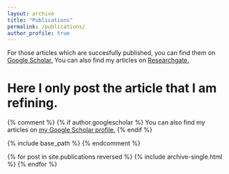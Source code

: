 ```yaml
---
layout: archive
title: "Publications"
permalink: /publications/
author_profile: true
---
```

For those articles which are succesfully published, you can find them on <u><a href="https://scholar.google.fr/">Google Scholar</a>.</u>
You can also find my articles on <a href="https://www.researchgate.net/profile/Gansheng_Tan">Researchgate.</a><br>

Here I only post the article that I am refining.
===============================================


{% comment %}
{% if author.googlescholar %}
  You can also find my articles on <u><a href="{{author.googlescholar}}">my Google Scholar profile</a>.</u>
{% endif %}

{% include base_path %}
{% endcomment %}

{% for post in site.publications reversed %}
  {% include archive-single.html %}
{% endfor %}
